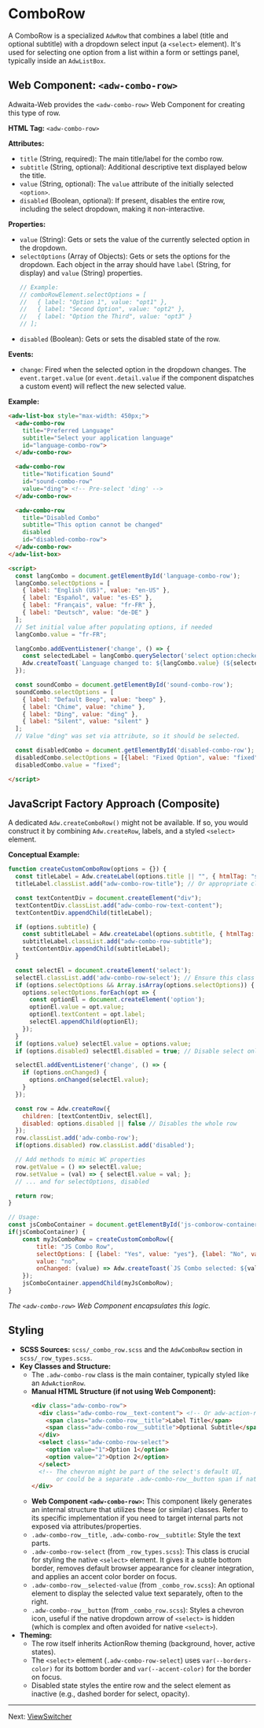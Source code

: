 # ComboRow

A ComboRow is a specialized `AdwRow` that combines a label (title and optional
subtitle) with a dropdown select input (a `<select>` element). It's used for
selecting one option from a list within a form or settings panel, typically
inside an `AdwListBox`.

## Web Component: `<adw-combo-row>`

Adwaita-Web provides the `<adw-combo-row>` Web Component for creating this type of row.

**HTML Tag:** `<adw-combo-row>`

**Attributes:**

*   `title` (String, required): The main title/label for the combo row.
*   `subtitle` (String, optional): Additional descriptive text displayed below the title.
*   `value` (String, optional): The `value` attribute of the initially selected `<option>`.
*   `disabled` (Boolean, optional): If present, disables the entire row, including the select dropdown, making it non-interactive.

**Properties:**

*   `value` (String): Gets or sets the value of the currently selected option in the dropdown.
*   `selectOptions` (Array of Objects): Gets or sets the options for the dropdown. Each object in the array should have `label` (String, for display) and `value` (String) properties.
    ```javascript
    // Example:
    // comboRowElement.selectOptions = [
    //   { label: "Option 1", value: "opt1" },
    //   { label: "Second Option", value: "opt2" },
    //   { label: "Option the Third", value: "opt3" }
    // ];
    ```
*   `disabled` (Boolean): Gets or sets the disabled state of the row.

**Events:**

*   `change`: Fired when the selected option in the dropdown changes. The `event.target.value` (or `event.detail.value` if the component dispatches a custom event) will reflect the new selected value.

**Example:**

```html
<adw-list-box style="max-width: 450px;">
  <adw-combo-row
    title="Preferred Language"
    subtitle="Select your application language"
    id="language-combo-row">
  </adw-combo-row>

  <adw-combo-row
    title="Notification Sound"
    id="sound-combo-row"
    value="ding"> <!-- Pre-select 'ding' -->
  </adw-combo-row>

  <adw-combo-row
    title="Disabled Combo"
    subtitle="This option cannot be changed"
    disabled
    id="disabled-combo-row">
  </adw-combo-row>
</adw-list-box>

<script>
  const langCombo = document.getElementById('language-combo-row');
  langCombo.selectOptions = [
    { label: "English (US)", value: "en-US" },
    { label: "Español", value: "es-ES" },
    { label: "Français", value: "fr-FR" },
    { label: "Deutsch", value: "de-DE" }
  ];
  // Set initial value after populating options, if needed
  langCombo.value = "fr-FR";

  langCombo.addEventListener('change', () => {
    const selectedLabel = langCombo.querySelector('select option:checked').textContent;
    Adw.createToast(`Language changed to: ${langCombo.value} (${selectedLabel})`);
  });

  const soundCombo = document.getElementById('sound-combo-row');
  soundCombo.selectOptions = [
    { label: "Default Beep", value: "beep" },
    { label: "Chime", value: "chime" },
    { label: "Ding", value: "ding" },
    { label: "Silent", value: "silent" }
  ];
  // Value "ding" was set via attribute, so it should be selected.

  const disabledCombo = document.getElementById('disabled-combo-row');
  disabledCombo.selectOptions = [{label: "Fixed Option", value: "fixed"}];
  disabledCombo.value = "fixed";

</script>
```

## JavaScript Factory Approach (Composite)

A dedicated `Adw.createComboRow()` might not be available. If so, you would construct it by combining `Adw.createRow`, labels, and a styled `<select>` element.

**Conceptual Example:**

```javascript
function createCustomComboRow(options = {}) {
  const titleLabel = Adw.createLabel(options.title || "", { htmlTag: "span" });
  titleLabel.classList.add("adw-combo-row-title"); // Or appropriate class

  const textContentDiv = document.createElement("div");
  textContentDiv.classList.add("adw-combo-row-text-content");
  textContentDiv.appendChild(titleLabel);

  if (options.subtitle) {
    const subtitleLabel = Adw.createLabel(options.subtitle, { htmlTag: "span" });
    subtitleLabel.classList.add("adw-combo-row-subtitle");
    textContentDiv.appendChild(subtitleLabel);
  }

  const selectEl = document.createElement('select');
  selectEl.classList.add('adw-combo-row-select'); // Ensure this class is styled
  if (options.selectOptions && Array.isArray(options.selectOptions)) {
    options.selectOptions.forEach(opt => {
      const optionEl = document.createElement('option');
      optionEl.value = opt.value;
      optionEl.textContent = opt.label;
      selectEl.appendChild(optionEl);
    });
  }
  if (options.value) selectEl.value = options.value;
  if (options.disabled) selectEl.disabled = true; // Disable select only

  selectEl.addEventListener('change', () => {
    if (options.onChanged) {
      options.onChanged(selectEl.value);
    }
  });

  const row = Adw.createRow({
    children: [textContentDiv, selectEl],
    disabled: options.disabled || false // Disables the whole row
  });
  row.classList.add('adw-combo-row');
  if(options.disabled) row.classList.add('disabled');

  // Add methods to mimic WC properties
  row.getValue = () => selectEl.value;
  row.setValue = (val) => { selectEl.value = val; };
  // ... and for selectOptions, disabled

  return row;
}

// Usage:
const jsComboContainer = document.getElementById('js-comborow-container'); // Assuming div exists
if(jsComboContainer) {
    const myJsComboRow = createCustomComboRow({
        title: "JS Combo Row",
        selectOptions: [ {label: "Yes", value: "yes"}, {label: "No", value: "no"}],
        value: "no",
        onChanged: (value) => Adw.createToast(`JS Combo selected: ${value}`)
    });
    jsComboContainer.appendChild(myJsComboRow);
}
```
*The `<adw-combo-row>` Web Component encapsulates this logic.*

## Styling

*   **SCSS Sources:** `scss/_combo_row.scss` and the `AdwComboRow` section in `scss/_row_types.scss`.
*   **Key Classes and Structure:**
    *   The `.adw-combo-row` class is the main container, typically styled like an `AdwActionRow`.
    *   **Manual HTML Structure (if not using Web Component):**
        ```html
        <div class="adw-combo-row">
          <div class="adw-combo-row__text-content"> <!-- Or adw-action-row-content -->
            <span class="adw-combo-row__title">Label Title</span>
            <span class="adw-combo-row__subtitle">Optional Subtitle</span>
          </div>
          <select class="adw-combo-row-select">
            <option value="1">Option 1</option>
            <option value="2">Option 2</option>
          </select>
          <!-- The chevron might be part of the select's default UI,
               or could be a separate .adw-combo-row__button span if native arrow is hidden -->
        </div>
        ```
    *   **Web Component `<adw-combo-row>`:** This component likely generates an internal structure that utilizes these (or similar) classes. Refer to its specific implementation if you need to target internal parts not exposed via attributes/properties.
    *   `.adw-combo-row__title`, `.adw-combo-row__subtitle`: Style the text parts.
    *   `.adw-combo-row-select` (from `_row_types.scss`): This class is crucial for styling the native `<select>` element. It gives it a subtle bottom border, removes default browser appearance for cleaner integration, and applies an accent color border on focus.
    *   `.adw-combo-row__selected-value` (from `_combo_row.scss`): An optional element to display the selected value text separately, often to the right.
    *   `.adw-combo-row__button` (from `_combo_row.scss`): Styles a chevron icon, useful if the native dropdown arrow of `<select>` is hidden (which is complex and often avoided for native `<select>`).
*   **Theming:**
    *   The row itself inherits ActionRow theming (background, hover, active states).
    *   The `<select>` element (`.adw-combo-row-select`) uses `var(--borders-color)` for its bottom border and `var(--accent-color)` for the border on focus.
    *   Disabled state styles the entire row and the select element as inactive (e.g., dashed border for select, opacity).

---
Next: [ViewSwitcher](./viewswitcher.md)
